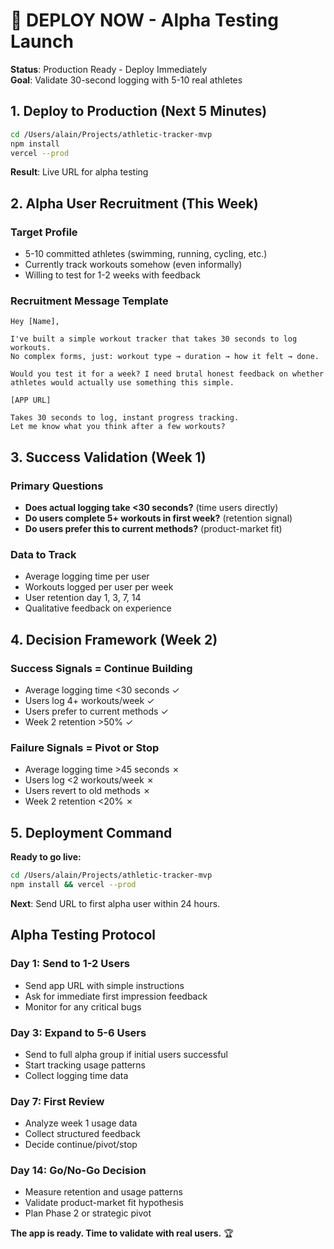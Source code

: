 # 🚀 DEPLOY NOW - Alpha Testing Launch

**Status**: Production Ready - Deploy Immediately  
**Goal**: Validate 30-second logging with 5-10 real athletes

## 1. Deploy to Production (Next 5 Minutes)

```bash
cd /Users/alain/Projects/athletic-tracker-mvp
npm install
vercel --prod
```

**Result**: Live URL for alpha testing

## 2. Alpha User Recruitment (This Week)

### Target Profile
- 5-10 committed athletes (swimming, running, cycling, etc.)
- Currently track workouts somehow (even informally)
- Willing to test for 1-2 weeks with feedback

### Recruitment Message Template
```
Hey [Name],

I've built a simple workout tracker that takes 30 seconds to log workouts. 
No complex forms, just: workout type → duration → how it felt → done.

Would you test it for a week? I need brutal honest feedback on whether 
athletes would actually use something this simple.

[APP URL]

Takes 30 seconds to log, instant progress tracking. 
Let me know what you think after a few workouts?
```

## 3. Success Validation (Week 1)

### Primary Questions
- **Does actual logging take <30 seconds?** (time users directly)
- **Do users complete 5+ workouts in first week?** (retention signal)
- **Do users prefer this to current methods?** (product-market fit)

### Data to Track
- Average logging time per user
- Workouts logged per user per week
- User retention day 1, 3, 7, 14
- Qualitative feedback on experience

## 4. Decision Framework (Week 2)

### Success Signals = Continue Building
- Average logging time <30 seconds ✓
- Users log 4+ workouts/week ✓  
- Users prefer to current methods ✓
- Week 2 retention >50% ✓

### Failure Signals = Pivot or Stop
- Average logging time >45 seconds ✗
- Users log <2 workouts/week ✗
- Users revert to old methods ✗
- Week 2 retention <20% ✗

## 5. Deployment Command

**Ready to go live:**

```bash
cd /Users/alain/Projects/athletic-tracker-mvp
npm install && vercel --prod
```

**Next**: Send URL to first alpha user within 24 hours.

## Alpha Testing Protocol

### Day 1: Send to 1-2 Users
- Send app URL with simple instructions
- Ask for immediate first impression feedback
- Monitor for any critical bugs

### Day 3: Expand to 5-6 Users  
- Send to full alpha group if initial users successful
- Start tracking usage patterns
- Collect logging time data

### Day 7: First Review
- Analyze week 1 usage data
- Collect structured feedback
- Decide continue/pivot/stop

### Day 14: Go/No-Go Decision
- Measure retention and usage patterns
- Validate product-market fit hypothesis
- Plan Phase 2 or strategic pivot

**The app is ready. Time to validate with real users.** 🏆
